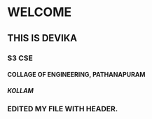 # WELCOME
## THIS IS DEVIKA
### S3 CSE
#### COLLAGE OF ENGINEERING, PATHANAPURAM
##### KOLLAM











### EDITED MY FILE WITH HEADER. 
